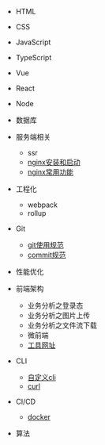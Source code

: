 
<!-- [HTML](/) -->
* HTML

* CSS

* JavaScript

* TypeScript

* Vue

* React

* Node

* 数据库

* 服务端相关
  * ssr
  * [nginx安装和启动](/service/nginx01.md)
  * [nginx常用功能](/service/nginx02.md)

* 工程化
  * webpack
  * rollup

* Git
  * [git使用规范](/git/useStandard.md)
  * [commit规范](/git/commitStandard.md)

* 性能优化

* 前端架构
  * 业务分析之登录态
  * 业务分析之图片上传
  * 业务分析之文件流下载
  * 微前端
  * [工具网址](/前端架构/utilSites.md)

* CLI
  * [自定义cli](/cli/custom.md)
  * [curl](/cli/curl.md)

* CI/CD
  * [docker](/cicd/docker.md)

* 算法

<!-- * 最佳实践 -->

